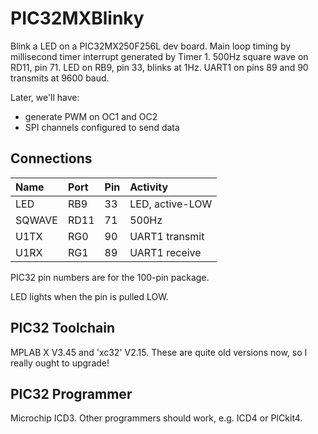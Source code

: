 # PIC32MXBlinky #

Blink a LED on a PIC32MX250F256L dev board.
Main loop timing by millisecond timer interrupt generated by Timer 1.
500Hz square wave on RD11, pin 71.
LED on RB9, pin 33, blinks at 1Hz.
UART1 on pins 89 and 90 transmits at 9600 baud.

Later, we'll have:
- generate PWM on OC1 and OC2
- SPI channels configured to send data

## Connections ##

| Name   | Port | Pin | Activity         |
|:-------|:-----|:----|:-----------------|
| LED    | RB9  | 33  | LED, active-LOW  |
| SQWAVE | RD11 | 71  | 500Hz            |
| U1TX   | RG0  | 90  | UART1 transmit   |
| U1RX   | RG1  | 89  | UART1 receive    |

PIC32 pin numbers are for the 100-pin package.

LED lights when the pin is pulled LOW.

## PIC32 Toolchain ##

MPLAB X V3.45 and 'xc32' V2.15.
These are quite old versions now, so I really ought to upgrade!

## PIC32 Programmer ##

Microchip ICD3.
Other programmers should work, e.g. ICD4 or PICkit4.

